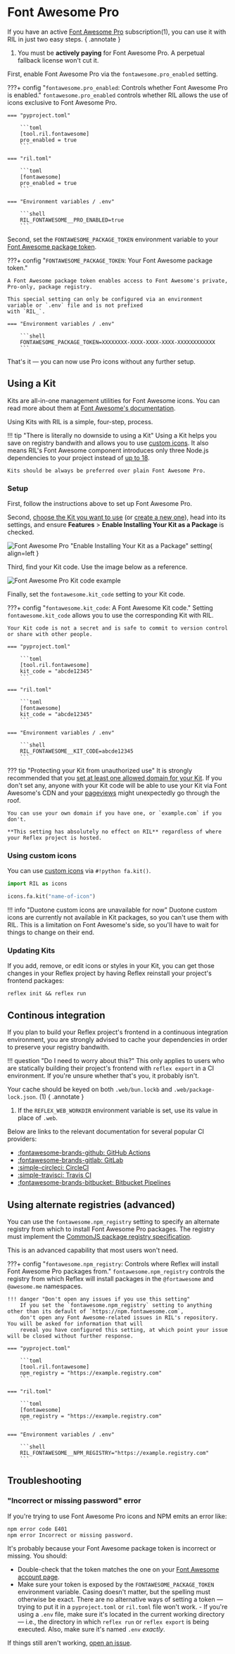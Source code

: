 # Font Awesome Pro

<div class="annotate" markdown>

If you have an active [Font Awesome Pro](https://fontawesome.com/plans) subscription(1), you
can use it with RIL in just two easy steps.
{ .annotate }

</div>

1. You must be **actively paying** for Font Awesome Pro. A perpetual fallback license won't cut it.

First, enable Font Awesome Pro via the `fontawesome.pro_enabled` setting.

???+ config "`fontawesome.pro_enabled`: Controls whether Font Awesome Pro is enabled."
    `fontawesome.pro_enabled` controls whether RIL allows the use of icons exclusive to Font Awesome Pro.

    === "pyproject.toml"

        ```toml
        [tool.ril.fontawesome]
        pro_enabled = true
        ```

    === "ril.toml"

        ```toml
        [fontawesome]
        pro_enabled = true
        ```

    === "Environment variables / .env"

        ```shell
        RIL_FONTAWESOME__PRO_ENABLED=true
        ```


Second, set the `FONTAWESOME_PACKAGE_TOKEN` environment variable to your 
[Font Awesome package token](https://fontawesome.com/account/general#tokens).

???+ config "`FONTAWESOME_PACKAGE_TOKEN`: Your Font Awesome package token."

    A Font Awesome package token enables access to Font Awesome's private, Pro-only, package registry.

    This special setting can only be configured via an environment variable or `.env` file and is not prefixed
    with `RIL_`.

    === "Environment variables / .env"

        ```shell
        FONTAWESOME_PACKAGE_TOKEN=XXXXXXXX-XXXX-XXXX-XXXX-XXXXXXXXXXXX
        ```

That's it — you can now use Pro icons without any further setup.

## Using a Kit

Kits are all-in-one management utilities for Font Awesome icons. You can read more about them at
[Font Awesome's documentation](https://docs.fontawesome.com/web/setup/use-kit).

Using Kits with RIL is a simple, four-step, process.

!!! tip "There is literally no downside to using a Kit"
    Using a Kit helps you save on registry bandwith and allows you to use [custom icons](#using-custom-icons).
    It also means RIL's Font Awesome component introduces only three Node.js dependencies to your project instead
    of [up to 18](https://docs.fontawesome.com/web/setup/packages#svg-icon-packages).

    Kits should be always be preferred over plain Font Awesome Pro.

### Setup

First, follow the instructions above to set up Font Awesome Pro.

Second, [choose the Kit you want to use](https://fontawesome.com/kits)
(or [create a new one](https://fontawesome.com/kits/new)), head into its settings, and ensure **Features** > 
**Enable Installing Your Kit as a Package** is checked.

![Font Awesome Pro "Enable Installing Your Kit as a Package" setting](../assets/images/fontawesome-enable-kit-package-setting.png){ align=left }

Third, find your Kit code. Use the image below as a reference.

![Font Awesome Pro Kit code example](../assets/images/fontawesome-kit-code.png)

Finally, set the `fontawesome.kit_code` setting to your Kit code.

???+ config "`fontawesome.kit_code`: A Font Awesome Kit code."
    Setting `fontawesome.kit_code` allows you to use the corresponding Kit with RIL.

    Your Kit code is not a secret and is safe to commit to version control or share with other people.

    === "pyproject.toml"

        ```toml
        [tool.ril.fontawesome]
        kit_code = "abcde12345"
        ```

    === "ril.toml"

        ```toml
        [fontawesome]
        kit_code = "abcde12345"
        ```

    === "Environment variables / .env"

        ```shell
        RIL_FONTAWESOME__KIT_CODE=abcde12345
        ```

??? tip "Protecting your Kit from unauthorized use"
    It is strongly recommended that you [set at least one allowed domain for your Kit](https://docs.fontawesome.com/web/setup/use-kit#im-getting-a-lot-more-pageviews-than-i-think-i-should-be-what-can-i-do).
    If you don't set any, anyone with your Kit code will be able to use your Kit via Font Awesome's CDN
    and your [pageviews](https://docs.fontawesome.com/web/setup/use-kit#kits-and-pageviews) might unexpectedly go through the roof.

    You can use your own domain if you have one, or `example.com` if you don't.

    **This setting has absolutely no effect on RIL** regardless of where your Reflex project is hosted.


### Using custom icons

You can use [custom icons](https://docs.fontawesome.com/web/add-icons/upload-icons) via `#!python fa.kit()`.

```python
import RIL as icons

icons.fa.kit("name-of-icon")
```

!!! info "Duotone custom icons are unavailable for now"
    Duotone custom icons are currently not available in Kit packages, so you can't use them with RIL. 
    This is a limitation on Font Awesome's side, so you'll have to wait for things to change on their end.

### Updating Kits

If you add, remove, or edit icons or styles in your Kit, you can get those changes in your Reflex project by
having Reflex reinstall your project's frontend packages:

```shell
reflex init && reflex run
```

## Continous integration

If you plan to build your Reflex project's frontend in a continuous integration environment, you are strongly advised to
cache your dependencies in order to preserve your registry bandwith.

!!! question "Do I need to worry about this?"
    This only applies to users who are statically building their project's frontend with `reflex export` in a CI
    environment. If you're unsure whether that's you, it probably isn't.

Your cache should be keyed on both `.web/bun.lockb` and `.web/package-lock.json`. (1)
{ .annotate }

1. If the `REFLEX_WEB_WORKDIR` environment variable is set, use its value in place of `.web`.

Below are links to the relevant documentation for several popular CI providers:

- [:fontawesome-brands-github: GitHub Actions](https://docs.github.com/en/actions/advanced-guides/caching-dependencies-to-speed-up-workflows)
- [:fontawesome-brands-gitlab: GitLab](https://docs.gitlab.com/ee/ci/caching/)
- [:simple-circleci: CircleCI](https://circleci.com/docs/2.0/caching/)
- [:simple-travisci: Travis CI](https://docs.travis-ci.com/user/caching/)
- [:fontawesome-brands-bitbucket: Bitbucket Pipelines](https://support.atlassian.com/bitbucket-cloud/docs/cache-dependencies/)

## Using alternate registries (advanced)

You can use the `fontawesome.npm_registry` setting to specify an alternate registry from which 
to install Font Awesome Pro packages. The registry must implement the 
[CommonJS package registry specification](https://wiki.commonjs.org/wiki/Packages/Registry).

This is an advanced capability that most users won't need.

???+ config "`fontawesome.npm_registry`: Controls where Reflex will install Font Awesome Pro packages from."
    `fontawesome.npm_registry` controls the registry from which Reflex will install packages in the `@fortawesome`
    and `@awesome.me` namespaces.

    !!! danger "Don't open any issues if you use this setting"
        If you set the `fontawesome.npm_registry` setting to anything other than its default of `https://npm.fontawesome.com`,
        don't open any Font Awesome-related issues in RIL's repository. You will be asked for information that will
        reveal you have configured this setting, at which point your issue will be closed without further response.

    === "pyproject.toml"

        ```toml
        [tool.ril.fontawesome]
        npm_registry = "https://example.registry.com"
        ```

    === "ril.toml"

        ```toml
        [fontawesome]
        npm_registry = "https://example.registry.com"
        ```

    === "Environment variables / .env"

        ```shell
        RIL_FONTAWESOME__NPM_REGISTRY="https://example.registry.com"
        ```

## Troubleshooting

### "Incorrect or missing password" error

If you're trying to use Font Awesome Pro icons and NPM emits an error like:

```{ .text .no-copy .no-select }
npm error code E401
npm error Incorrect or missing password.
```

It's probably because your Font Awesome package token is incorrect or missing. You should:

- Double-check that the token matches the one on your [Font Awesome account page](https://fontawesome.com/account/general#tokens).
- Make sure your token is exposed by the `FONTAWESOME_PACKAGE_TOKEN` environment variable. Casing doesn't matter,
but the spelling must otherwise be exact. There are no alternative ways of setting a token — trying to put it in a `pyproject.toml`
or `ril.toml` file won't work.
      - If you're using a `.env` file, make sure it's located in the current working directory — i.e., the directory in which
      `reflex run` or `reflex export` is being executed. Also, make sure it's named `.env` *exactly*.

If things still aren't working, [open an issue](https://github.com/celsiusnarhwal/RIL/issues/new/choose).